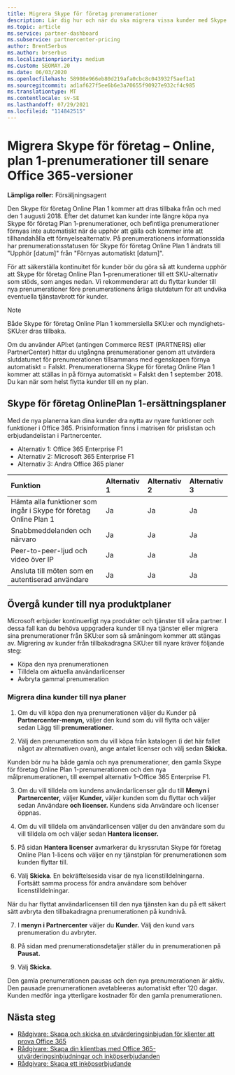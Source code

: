 ```yaml
---
title: Migrera Skype för företag prenumerationer
description: Lär dig hur och när du ska migrera vissa kunder med Skype för företag prenumerationer på Online, abonnemang 1 till nya Office 365 versioner.
ms.topic: article
ms.service: partner-dashboard
ms.subservice: partnercenter-pricing
author: BrentSerbus
ms.author: brserbus
ms.localizationpriority: medium
ms.custom: SEOMAY.20
ms.date: 06/03/2020
ms.openlocfilehash: 58908e966eb80d219afa0cbc8c043932f5aef1a1
ms.sourcegitcommit: ad1af627f5ee6b6e3a70655f90927e932cf4c985
ms.translationtype: MT
ms.contentlocale: sv-SE
ms.lasthandoff: 07/29/2021
ms.locfileid: "114842515"
---
```

# <a name="migrate-skype-for-business-online-plan-1-subscriptions-to-newer-office-365-versions"></a>Migrera Skype för företag – Online, plan 1-prenumerationer till senare Office 365-versioner

**Lämpliga roller:** Försäljningsagent

Den Skype för företag Online Plan 1 kommer att dras tillbaka från och med den 1 augusti 2018. Efter det datumet kan kunder inte längre köpa nya Skype för företag Plan 1-prenumerationer, och befintliga prenumerationer förnyas inte automatiskt när de upphör att gälla och kommer inte att tillhandahålla ett förnyelsealternativ. På prenumerationens informationssida har prenumerationsstatusen för Skype för företag Online Plan 1 ändrats till "Upphör [datum]" från "Förnyas automatiskt [datum]".  

För att säkerställa kontinuitet för kunder bör du göra så att kunderna upphör att Skype för företag Online Plan 1-prenumerationer till ett SKU-alternativ som stöds, som anges nedan. Vi rekommenderar att du flyttar kunder till nya prenumerationer före prenumerationens årliga slutdatum för att undvika eventuella tjänstavbrott för kunder. 

>[!NOTE]
>Både Skype för företag Online Plan 1 kommersiella SKU:er och myndighets-SKU:er dras tillbaka.

Om du använder API:et (antingen Commerce REST (PARTNERS) eller PartnerCenter) hittar du utgångna prenumerationer genom att utvärdera slutdatumet för prenumerationen tillsammans med egenskapen förnya automatiskt = Falskt. Prenumerationerna Skype för företag Online Plan 1 kommer att ställas in på förnya automatiskt = Falskt den 1 september 2018. Du kan när som helst flytta kunder till en ny plan. 

## <a name="skype-for-business-online-plan-1-replacement-plans"></a>Skype för företag OnlinePlan 1-ersättningsplaner

Med de nya planerna kan dina kunder dra nytta av nyare funktioner och funktioner i Office 365. Prisinformation finns i matrisen för prislistan och erbjudandelistan i Partnercenter. 

- Alternativ 1: Office 365 Enterprise F1
- Alternativ 2: Microsoft 365 Enterprise F1
- Alternativ 3: Andra Office 365 planer

|**Funktion**    |**Alternativ 1**   |**Alternativ 2**   |**Alternativ 3**   |
|:-----------------|:-----------------|:-------------|:------------|
|Hämta alla funktioner som ingår i Skype för företag Online Plan 1|Ja   |Ja   |Ja   |
|Snabbmeddelanden och närvaro |Ja   |Ja   |Ja   |
|Peer-to-peer-ljud och video över IP|Ja   |Ja   |Ja   
|Ansluta till möten som en autentiserad användare| Ja   |Ja   |Ja   |

## <a name="transition-customers-to-new-product-plans"></a>Övergå kunder till nya produktplaner

Microsoft erbjuder kontinuerligt nya produkter och tjänster till våra partner. I dessa fall kan du behöva uppgradera kunder till nya tjänster eller migrera sina prenumerationer från SKU:er som så småningom kommer att stängas av. Migrering av kunder från tillbakadragna SKU:er till nyare kräver följande steg:

- Köpa den nya prenumerationen
- Tilldela om aktuella användarlicenser
- Avbryta gammal prenumeration

### <a name="migrate-your-customers-to-new-plans"></a>Migrera dina kunder till nya planer

1. Om du vill köpa den nya prenumerationen väljer du Kunder på **Partnercenter-menyn,** väljer den kund som du vill flytta och väljer sedan Lägg till **prenumerationer.**

2. Välj den prenumeration som du vill köpa från katalogen (i det här fallet något av alternativen ovan), ange antalet licenser och välj sedan **Skicka.** 

Kunden bör nu ha både gamla och nya prenumerationer, den gamla Skype för företag Online Plan 1-prenumerationen och den nya målprenumerationen, till exempel alternativ 1–Office 365 Enterprise F1.

3. Om du vill tilldela om kundens användarlicenser går du till **Menyn i Partnercenter,** väljer **Kunder,** väljer kunden som du flyttar och väljer sedan Användare **och licenser.** Kundens sida Användare och licenser öppnas.

4. Om du vill tilldela om användarlicensen väljer du den användare som du vill tilldela om och väljer sedan **Hantera licenser.**

5. På sidan **Hantera licenser** avmarkerar du kryssrutan Skype för företag Online Plan 1-licens och väljer en ny tjänstplan för prenumerationen som kunden flyttar till.

6. Välj **Skicka**. En bekräftelsesida visar de nya licenstilldelningarna. Fortsätt samma process för andra användare som behöver licenstilldelningar.

När du har flyttat användarlicensen till den nya tjänsten kan du på ett säkert sätt avbryta den tillbakadragna prenumerationen på kundnivå.

7. I **menyn i Partnercenter** väljer du **Kunder.** Välj den kund vars prenumeration du avbryter.

8. På sidan med prenumerationsdetaljer ställer du in prenumerationen på **Pausat.**

9. Välj **Skicka.**

Den gamla prenumerationen pausas och den nya prenumerationen är aktiv. Den pausade prenumerationen avetableeras automatiskt efter 120 dagar. Kunden medför inga ytterligare kostnader för den gamla prenumerationen.

## <a name="next-steps"></a>Nästa steg

- [Rådgivare: Skapa och skicka en utvärderingsinbjudan för klienter att prova Office 365](advisors-create-a-trial-invitation.md)
- [Rådgivare: Skapa din klientbas med Office 365-utvärderingsinbjudningar och inköpserbjudanden](advisors-build-your-business.md)
- [Rådgivare: Skapa ett inköpserbjudande](advisor-create-a-purchase-offer.md)
